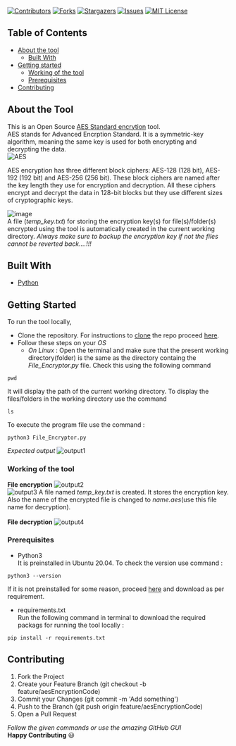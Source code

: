 [![Contributors][contributors-shield]][contributors-url]
[![Forks][forks-shield]][forks-url]
[![Stargazers][stars-shield]][stars-url]
[![Issues][issues-shield]][issues-url]
[![MIT License][license-shield]][license-url]

## Table of Contents
* [About the tool](#about-the-tool)
  * [Built With](#built-with)
* [Getting started](#getting-started)
  * [Working of the tool](#working-of-the-tool)
  * [Prerequisites](#prerequisites)
* [Contributing](#contributing)
  
## About the Tool
This is an Open Source [AES Standard encrytion][0] tool.<br>
AES stands for Advanced Encrption Standard. It is a symmetric-key algorithm, meaning the same key is used for both encrypting and decrypting the data.
<br>
![AES][img1]
<br>
<p>
AES encryption has three different block ciphers: AES-128 (128 bit), AES-192 (192 bit) and AES-256 (256 bit). These block ciphers are named after the key length they use for encryption and decryption. All these ciphers encrypt and decrypt the data in 128-bit blocks but they use different sizes of cryptographic keys.
</p>

![image][img2]
<br>
A file (*temp_key.txt*) for storing the encryption key(s) for file(s)/folder(s) encrypted using the tool is automatically created in the current working directory.
*Always make sure to backup the encryption key if not the files cannot be reverted back....!!!*

## Built With
* [Python][1]

## Getting Started
To run the tool locally, 
* Clone the repository. For instructions to [clone][2] the repo proceed [here][3].
* Follow these steps on your *OS*
  * *On Linux* : Open the terminal and make sure that the present working directory(folder) is the same as the directory containg the *File_Encryptor.py* file. Check this using the following command
```
pwd
```
It will display the path of the current working directory. To display the files/folders in the working directory use the command
```
ls
```
To execute the program file use the command :
```
python3 File_Encryptor.py
```
*Expected output*
![output1][img3]

### Working of the tool
**File encryption**
![output2][img4]
<br>
![output3][img5]
A file named *temp_key.txt* is created. It stores the encryption key. Also the name of the encrypted file is changed to *name.aes*(use this file name for decryption).
<br>
<br>
**File decryption**
![output4][img6]

### Prerequisites
* Python3<br>
It is preinstalled in Ubuntu 20.04. To check the version use command :
```
python3 --version
```
If it is not preinstalled for some reason, proceed [here][4] and download as per requirement.
* requirements.txt<br>
Run the following command in terminal to download the required packags for running the tool locally : 
```
pip install -r requirements.txt
```
## Contributing
1. Fork the Project
1. Create your Feature Branch (git checkout -b feature/aesEncryptionCode)
1. Commit your Changes (git commit -m 'Add something')
1. Push to the Branch (git push origin feature/aesEncryptionCode)
1. Open a Pull Request

*Follow the given commands or use the amazing GitHub GUI*
<br>**Happy Contributing** :smiley:

[contributors-shield]: https://img.shields.io/github/contributors/rexdivakar/Fi1e-EncRypt0R.svg?style=flat-square
[contributors-url]: https://github.com/rexdivakar/Fi1e-EncRypt0R/graphs/contributors
[forks-shield]: https://img.shields.io/github/forks/rexdivakar/Fi1e-EncRypt0R.svg?style=flat-square
[forks-url]: https://github.com/rexdivakar/Fi1e-EncRypt0R/network/members
[stars-shield]: https://img.shields.io/github/stars/rexdivakar/Fi1e-EncRypt0R.svg?style=flat-square
[stars-url]: https://github.com/rexdivakar/Fi1e-EncRypt0R/stargazers
[issues-shield]: https://img.shields.io/github/issues/rexdivakar/Fi1e-EncRypt0R.svg?style=flat-square
[issues-url]: https://github.com/rexdivakar/Fi1e-EncRypt0R/issues
[license-shield]: https://img.shields.io/github/license/rexdivakar/Fi1e-EncRypt0R.svg?style=flat-square
[license-url]: https://github.com/rexdivakar/Fi1e-EncRypt0R/blob/master/LICENSE.txt
[0]:https://www.comparitech.com/blog/information-security/what-is-aes-encryption/
[1]:https://www.python.org/
[2]:https://docs.github.com/en/free-pro-team@latest/github/creating-cloning-and-archiving-repositories/cloning-a-repository-from-github
[3]:https://docs.github.com/en/free-pro-team@latest/github/creating-cloning-and-archiving-repositories/cloning-a-repository
[4]:https://www.python.org/downloads/
[img1]:https://www.atpinc.com/upload/images/2020/04-22/4e79465eb02f4422a7c4bba9f99ffa09.jpg
[img2]:https://cdn.ttgtmedia.com/rms/onlineImages/security-aes_design_mobile.jpg
[img3]:images/Screenshot%20from%202020-10-01%2021-22-14.png
[img4]:images/Screenshot%20from%202020-10-01%2021-24-53.png
[img5]:images/Screenshot%20from%202020-10-01%2021-26-17.png
[img6]:images/Screenshot%20from%202020-10-01%2021-27-23.png

